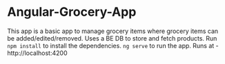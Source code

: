 # Angular-Grocery-App
This app is a basic app to manage grocery items where grocery items can be added/edited/removed.
Uses a BE DB to store and fetch products.
Run `npm install` to install the dependencies.
`ng serve` to run the app. Runs at - http://localhost:4200
